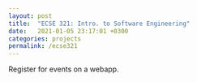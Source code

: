 ```yaml
---
layout: post
title:  "ECSE 321: Intro. to Software Engineering"
date:   2021-01-05 23:17:01 +0300
categories: projects
permalink: /ecse321
---
```


Register for events on a webapp.
